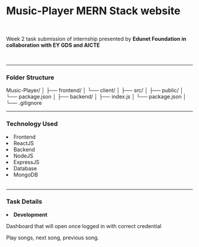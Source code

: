 <H1>Music-Player MERN Stack website</H1>
<br>
<p>Week 2 task submission of internship presented by <b>Edunet Foundation in collaboration with EY GDS and AICTE</b></p>
<br>
<hr>

<h3>Folder Structure</h3>
Music-Player/
│
├── frontend/
│   └── client/
│       ├── src/
│       ├── public/
│       └── package.json
│
├── backend/
│   ├── index.js
│   └── package.json
│
└── .gitignore

<br>
<hr>

<h3>Technology Used</h3>
<li>Frontend</li>
<li>ReactJS</li>
<li>Backend</li>
<li>NodeJS</li>
<li>ExpressJS</li>
<li>Database</li>
<li>MongoDB</li>


<br>
<hr>

<h3>Task Details</h3>
<li><b>Development</b></li>
<p>Dashboard that will open once logged in with correct credential</p>
<p> Play songs, next song, previous song.</p>

